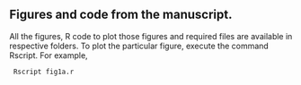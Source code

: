 <h2> Figures and code from the manuscript. </h2>
All the figures, R code to plot those figures and required files are available in respective folders.
To plot the particular figure, execute the command Rscript.
For example, 
<pre><code> Rscript fig1a.r </pre></code>
